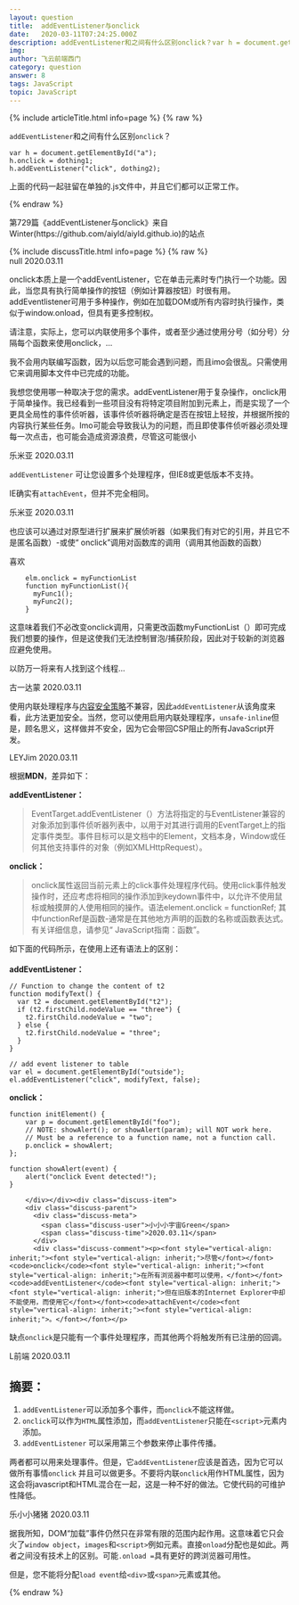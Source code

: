 ```yaml
---
layout: question
title:  addEventListener与onclick
date:   2020-03-11T07:24:25.000Z
description: addEventListener和之间有什么区别onclick？var h = document.getElementById("a");h.onc...
img: 
author: 飞云前端西门
category: question
answer: 8
tags: JavaScript
topic: JavaScript
---
```

<div class="article-root">
  <div class="article">
    {% include articleTitle.html info=page %}
    {% raw %}
    <div class="article-content"><p><font style="vertical-align: inherit;"></font><code>addEventListener</code><font style="vertical-align: inherit;"><font style="vertical-align: inherit;">和</font><font style="vertical-align: inherit;">之间有什么区别</font></font><code>onclick</code><font style="vertical-align: inherit;"><font style="vertical-align: inherit;">？</font></font></p>

<pre><code>var h = document.getElementById("a");<font></font>
h.onclick = dothing1;<font></font>
h.addEventListener("click", dothing2);<font></font>
</code></pre>

<p><font style="vertical-align: inherit;"><font style="vertical-align: inherit;">上面的代码一起驻留在单独的.js文件中，并且它们都可以正常工作。</font></font></p></div>
    {% endraw %}
  </div>
  <p class="winter_mark">第729篇《addEventListener与onclick》来自Winter(https://github.com/aiyld/aiyld.github.io)的站点</p>
  <div class="discuss-wrapper">
    {% include discussTitle.html info=page %}
    {% raw %}
    <div class="discuss-item">
        <div class="discuss-parent">
          <div class="discuss-meta">
            <span class="discuss-user">null</span>
            <span class="discuss-time">2020.03.11</span>
          </div>
          <div class="discuss-comment"><p><font style="vertical-align: inherit;"><font style="vertical-align: inherit;">onclick本质上是一个addEventListener，它在单击元素时专门执行一个功能。</font><font style="vertical-align: inherit;">因此，当您具有执行简单操作的按钮（例如计算器按钮）时很有用。</font><font style="vertical-align: inherit;">addEventlistener可用于多种操作，例如在加载DOM或所有内容时执行操作，类似于window.onload，但具有更多控制权。</font></font></p>

<p><font style="vertical-align: inherit;"><font style="vertical-align: inherit;">请注意，实际上，您可以内联使用多个事件，或者至少通过使用分号（如分号）分隔每个函数来使用onclick，... </font></font></p>

<p><font style="vertical-align: inherit;"><font style="vertical-align: inherit;">我不会用内联编写函数，因为以后您可能会遇到问题，而且imo会很乱。</font><font style="vertical-align: inherit;">只需使用它来调用脚本文件中已完成的功能。</font></font></p>

<p><font style="vertical-align: inherit;"><font style="vertical-align: inherit;">我想您使用哪一种取决于您的需求。</font><font style="vertical-align: inherit;">addEventListener用于复杂操作，onclick用于简单操作。</font><font style="vertical-align: inherit;">我已经看到一些项目没有将特定项目附加到元素上，而是实现了一个更具全局性的事件侦听器，该事件侦听器将确定是否在按钮上轻按，并根据所按的内容执行某些任务。</font><font style="vertical-align: inherit;">Imo可能会导致我认为的问题，而且即使事件侦听器必须处理每一次点击，也可能会造成资源浪费，尽管这可能很小</font></font></p></div>
        </div></div><div class="discuss-item">
        <div class="discuss-parent">
          <div class="discuss-meta">
            <span class="discuss-user">乐米亚</span>
            <span class="discuss-time">2020.03.11</span>
          </div>
          <div class="discuss-comment"><p><code>addEventListener</code><font style="vertical-align: inherit;"><font style="vertical-align: inherit;"> 可让您设置多个处理程序，但IE8或更低版本不支持。</font></font></p>

<p><font style="vertical-align: inherit;"><font style="vertical-align: inherit;">IE确实有</font></font><code>attachEvent</code><font style="vertical-align: inherit;"><font style="vertical-align: inherit;">，但并不完全相同。</font></font></p></div>
        </div></div><div class="discuss-item">
        <div class="discuss-parent">
          <div class="discuss-meta">
            <span class="discuss-user">乐米亚</span>
            <span class="discuss-time">2020.03.11</span>
          </div>
          <div class="discuss-comment"><p><font style="vertical-align: inherit;"><font style="vertical-align: inherit;">也应该可以通过对原型进行扩展来扩展侦听器（如果我们有对它的引用，并且它不是匿名函数）-或使“ onclick”调用对函数库的调用（调用其他函数的函数）</font></font></p>

<p><font style="vertical-align: inherit;"><font style="vertical-align: inherit;">喜欢</font></font></p>

<pre><code>    elm.onclick = myFunctionList<font></font>
    function myFunctionList(){<font></font>
      myFunc1();<font></font>
      myFunc2();<font></font>
    }<font></font>
</code></pre>

<p><font style="vertical-align: inherit;"><font style="vertical-align: inherit;">这意味着我们不必改变onclick调用，只需更改函数myFunctionList（）即可完成我们想要的操作，但是这使我们无法控制冒泡/捕获阶段，因此对于较新的浏览器应避免使用。</font></font></p>

<p><font style="vertical-align: inherit;"><font style="vertical-align: inherit;">以防万一将来有人找到这个线程...</font></font></p></div>
        </div></div><div class="discuss-item">
        <div class="discuss-parent">
          <div class="discuss-meta">
            <span class="discuss-user">古一达蒙</span>
            <span class="discuss-time">2020.03.11</span>
          </div>
          <div class="discuss-comment"><p><font style="vertical-align: inherit;"><font style="vertical-align: inherit;">使用内联处理程序与</font></font><a href="https://developer.chrome.com/extensions/contentSecurityPolicy" rel="nofollow"><font style="vertical-align: inherit;"><font style="vertical-align: inherit;">内容安全策略</font></font></a><font style="vertical-align: inherit;"><font style="vertical-align: inherit;">不兼容，</font><font style="vertical-align: inherit;">因此</font></font><code>addEventListener</code><font style="vertical-align: inherit;"><font style="vertical-align: inherit;">从该角度来看，</font><font style="vertical-align: inherit;">此</font><font style="vertical-align: inherit;">方法更加安全。</font><font style="vertical-align: inherit;">当然，您可以使用启用内联处理程序，</font></font><code>unsafe-inline</code><font style="vertical-align: inherit;"><font style="vertical-align: inherit;">但是，顾名思义，这样做并不安全，因为它会带回CSP阻止的所有JavaScript开发。</font></font></p></div>
        </div></div><div class="discuss-item">
        <div class="discuss-parent">
          <div class="discuss-meta">
            <span class="discuss-user">LEYJim</span>
            <span class="discuss-time">2020.03.11</span>
          </div>
          <div class="discuss-comment"><p><font style="vertical-align: inherit;"><font style="vertical-align: inherit;">根据</font></font><strong><font style="vertical-align: inherit;"><font style="vertical-align: inherit;">MDN</font></font></strong><font style="vertical-align: inherit;"><font style="vertical-align: inherit;">，差异如下：</font></font></p>

<p><strong><font style="vertical-align: inherit;"><font style="vertical-align: inherit;">addEventListener：</font></font></strong></p>

<blockquote>
  <p><font style="vertical-align: inherit;"><font style="vertical-align: inherit;">EventTarget.addEventListener（）方法将指定的与EventListener兼容的对象添加到事件侦听器列表中，以用于对其进行调用的EventTarget上的指定事件类型。</font><font style="vertical-align: inherit;">事件目标可以是文档中的Element，文档本身，Window或任何其他支持事件的对象（例如XMLHttpRequest）。</font></font></p>
</blockquote>

<p><strong><font style="vertical-align: inherit;"><font style="vertical-align: inherit;">onclick：</font></font></strong></p>

<blockquote>
  <p><font style="vertical-align: inherit;"><font style="vertical-align: inherit;">onclick属性返回当前元素上的click事件处理程序代码。</font><font style="vertical-align: inherit;">使用click事件触发操作时，还应考虑将相同的操作添加到keydown事件中，以允许不使用鼠标或触摸屏的人使用相同的操作。</font><font style="vertical-align: inherit;">语法element.onclick = functionRef; </font><font style="vertical-align: inherit;">其中functionRef是函数-通常是在其他地方声明的函数的名称或函数表达式。</font><font style="vertical-align: inherit;">有关详细信息，请参见“ JavaScript指南：函数”。</font></font></p>
</blockquote>

<p><font style="vertical-align: inherit;"><font style="vertical-align: inherit;">如下面的代码所示，在使用上还有语法上的区别：</font></font><br><br>
<strong><font style="vertical-align: inherit;"><font style="vertical-align: inherit;">addEventListener：</font></font></strong></p>

<pre><code>// Function to change the content of t2<font></font>
function modifyText() {<font></font>
  var t2 = document.getElementById("t2");<font></font>
  if (t2.firstChild.nodeValue == "three") {<font></font>
    t2.firstChild.nodeValue = "two";<font></font>
  } else {<font></font>
    t2.firstChild.nodeValue = "three";<font></font>
  }<font></font>
}<font></font>
<font></font>
// add event listener to table<font></font>
var el = document.getElementById("outside");<font></font>
el.addEventListener("click", modifyText, false);<font></font>
</code></pre>

<p><strong><font style="vertical-align: inherit;"><font style="vertical-align: inherit;">onclick：</font></font></strong></p>

<pre><code>function initElement() {<font></font>
    var p = document.getElementById("foo");<font></font>
    // NOTE: showAlert(); or showAlert(param); will NOT work here.<font></font>
    // Must be a reference to a function name, not a function call.<font></font>
    p.onclick = showAlert;<font></font>
};<font></font>
<font></font>
function showAlert(event) {<font></font>
    alert("onclick Event detected!");<font></font>
}<font></font>
</code></pre></div>
        </div></div><div class="discuss-item">
        <div class="discuss-parent">
          <div class="discuss-meta">
            <span class="discuss-user">小小小宇宙Green</span>
            <span class="discuss-time">2020.03.11</span>
          </div>
          <div class="discuss-comment"><p><font style="vertical-align: inherit;"><font style="vertical-align: inherit;">尽管</font></font><code>onclick</code><font style="vertical-align: inherit;"><font style="vertical-align: inherit;">在所有浏览器中都可以使用，</font></font><code>addEventListener</code><font style="vertical-align: inherit;"><font style="vertical-align: inherit;">但在旧版本的Internet Explorer中却不能使用，而使用它</font></font><code>attachEvent</code><font style="vertical-align: inherit;"><font style="vertical-align: inherit;">。</font></font></p>

<p><font style="vertical-align: inherit;"><font style="vertical-align: inherit;">缺点</font></font><code>onclick</code><font style="vertical-align: inherit;"><font style="vertical-align: inherit;">是只能有一个事件处理程序，而其他两个将触发所有已注册的回调。</font></font></p></div>
        </div></div><div class="discuss-item">
        <div class="discuss-parent">
          <div class="discuss-meta">
            <span class="discuss-user">L前端</span>
            <span class="discuss-time">2020.03.11</span>
          </div>
          <div class="discuss-comment"><h2><font style="vertical-align: inherit;"><font style="vertical-align: inherit;">摘要：</font></font></h2>

<ol>
<li><code>addEventListener</code><font style="vertical-align: inherit;"><font style="vertical-align: inherit;">可以添加多个事件，而</font></font><code>onclick</code><font style="vertical-align: inherit;"><font style="vertical-align: inherit;">不能这样做。</font></font></li>
<li><code>onclick</code><font style="vertical-align: inherit;"><font style="vertical-align: inherit;">可以作为</font></font><code>HTML</code><font style="vertical-align: inherit;"><font style="vertical-align: inherit;">属性</font><font style="vertical-align: inherit;">添加</font><font style="vertical-align: inherit;">，而</font></font><code>addEventListener</code><font style="vertical-align: inherit;"><font style="vertical-align: inherit;">只能在</font></font><code>&lt;script&gt;</code><font style="vertical-align: inherit;"><font style="vertical-align: inherit;">元素</font><font style="vertical-align: inherit;">内添加</font><font style="vertical-align: inherit;">。</font></font></li>
<li><code>addEventListener</code><font style="vertical-align: inherit;"><font style="vertical-align: inherit;"> 可以采用第三个参数来停止事件传播。</font></font></li>
</ol>

<p><font style="vertical-align: inherit;"><font style="vertical-align: inherit;">两者都可以用来处理事件。</font><font style="vertical-align: inherit;">但是，它</font></font><code>addEventListener</code><font style="vertical-align: inherit;"><font style="vertical-align: inherit;">应该是首选，因为它可以做所有事情</font></font><code>onclick</code><font style="vertical-align: inherit;"><font style="vertical-align: inherit;">  并且</font><font style="vertical-align: inherit;">可以做</font><font style="vertical-align: inherit;">更多。</font><font style="vertical-align: inherit;">不要将内联</font></font><code>onclick</code><font style="vertical-align: inherit;"><font style="vertical-align: inherit;">用作HTML属性，因为这会将javascript和HTML混合在一起，这是一种不好的做法。</font><font style="vertical-align: inherit;">它使代码的可维护性降低。</font></font></p></div>
        </div></div><div class="discuss-item">
        <div class="discuss-parent">
          <div class="discuss-meta">
            <span class="discuss-user">乐小小猪猪</span>
            <span class="discuss-time">2020.03.11</span>
          </div>
          <div class="discuss-comment"><p><font style="vertical-align: inherit;"><font style="vertical-align: inherit;">据我所知，DOM“加载”事件仍然只在非常有限的范围内起作用。</font><font style="vertical-align: inherit;">这意味着它只会火了</font></font><code>window object</code><font style="vertical-align: inherit;"><font style="vertical-align: inherit;">，</font></font><code>images</code><font style="vertical-align: inherit;"><font style="vertical-align: inherit;">和</font></font><code>&lt;script&gt;</code><font style="vertical-align: inherit;"><font style="vertical-align: inherit;">例如元素。</font><font style="vertical-align: inherit;">直接</font></font><code>onload</code><font style="vertical-align: inherit;"><font style="vertical-align: inherit;">分配也是如此。</font><font style="vertical-align: inherit;">两者之间没有技术上的区别。</font><font style="vertical-align: inherit;">可能</font></font><code>.onload =</code><font style="vertical-align: inherit;"><font style="vertical-align: inherit;">具有更好的跨浏览器可用性。</font></font></p>

<p><font style="vertical-align: inherit;"><font style="vertical-align: inherit;">但是，您不能将分配</font></font><code>load event</code><font style="vertical-align: inherit;"><font style="vertical-align: inherit;">给</font></font><code>&lt;div&gt;</code><font style="vertical-align: inherit;"><font style="vertical-align: inherit;">或</font></font><code>&lt;span&gt;</code><font style="vertical-align: inherit;"><font style="vertical-align: inherit;">元素或其他。</font></font></p></div>
        </div></div>
    {% endraw %}
  </div>
<div>

